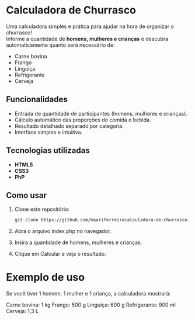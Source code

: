 # Calculadora de Churrasco  

Uma calculadora simples e prática para ajudar na hora de organizar o churrasco!  
Informe a quantidade de **homens, mulheres e crianças** e descubra automaticamente quanto será necessário de:  
- Carne bovina  
- Frango  
- Linguiça  
- Refrigerante  
- Cerveja  

## Funcionalidades  
- Entrada de quantidade de participantes (homens, mulheres e crianças).  
- Cálculo automático das proporções de comida e bebida.  
- Resultado detalhado separado por categoria.  
- Interface simples e intuitiva.

## Tecnologias utilizadas  
- **HTML5**  
- **CSS3**  
- **PhP**  

## Como usar  
1. Clone este repositório:  
   ```bash
   git clone https://github.com/maariferreiracalculadora-de-churrasco.git

2. Abra o arquivo index.php no navegador.

3. Insira a quantidade de homens, mulheres e crianças.

4. Clique em Calcular e veja o resultado.

# Exemplo de uso

Se você tiver 1 homem, 1 mulher e 1 criança, a calculadora mostrará:

Carne bovina: 1 kg
Frango: 500 g
Linguiça: 600 g
Refrigerante: 900 ml
Cerveja: 1,3 L
